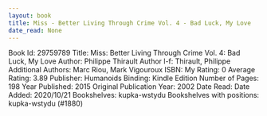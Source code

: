 ```yaml
---
layout: book
title: Miss - Better Living Through Crime Vol. 4 - Bad Luck, My Love
date_read: None
---
```


Book Id: 29759789
Title: Miss: Better Living Through Crime Vol. 4: Bad Luck, My Love
Author: Philippe Thirault
Author l-f: Thirault, Philippe
Additional Authors: Marc Riou, Mark Vigouroux
ISBN: 
My Rating: 0
Average Rating: 3.89
Publisher: Humanoids
Binding: Kindle Edition
Number of Pages: 198
Year Published: 2015
Original Publication Year: 2002
Date Read: 
Date Added: 2020/10/21
Bookshelves: kupka-wstydu
Bookshelves with positions: kupka-wstydu (#1880)

